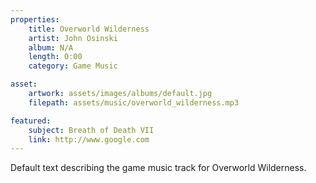 ```yaml
---
properties:
    title: Overworld Wilderness
    artist: John Osinski
    album: N/A
    length: 0:00
    category: Game Music

asset:
    artwork: assets/images/albums/default.jpg
    filepath: assets/music/overworld_wilderness.mp3

featured:
    subject: Breath of Death VII
    link: http://www.google.com 
---
```

Default text describing the game music track for Overworld Wilderness.
